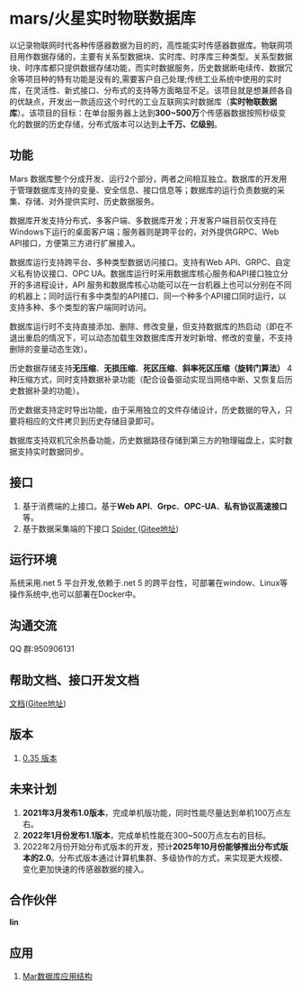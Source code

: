 # mars/火星实时物联数据库

以记录物联网时代各种传感器数据为目的的，高性能实时传感器数据库。物联网项目用作数据存储的，主要有关系型数据块、实时库、时序库三种类型。关系型数据块、时序库都只提供数据存储功能，而实时数据服务，历史数据断电续传、数据冗余等项目种的特有功能是没有的,需要客户自己处理;传统工业系统中使用的实时库，在灵活性、新式接口、分布式的支持等方面略显不足。该项目就是想兼顾各自的优缺点，开发出一款适应这个时代的工业互联网实时数据库（**实时物联数据库**）。该项目的目标：在单台服务器上达到**300~500万**个传感器数据按照秒级变化的数据的历史存储，分布式版本可以达到**上千万、亿级别**。

## 功能

  Mars 数据库整个分成开发、运行2个部分，两者之间相互独立。数据库的开发用于管理数据库支持的变量、安全信息、接口信息等；数据库的运行负责数据的采集、存储、对外提供实时、历史数据服务。
  
  数据库开发支持分布式、多客户端、多数据库开发；开发客户端目前仅支持在Windows下运行的桌面客户端；服务器则是跨平台的，对外提供GRPC、Web API接口，方便第三方进行扩展接入。
  
  数据库运行支持跨平台、多种类型数据访问接口。支持有Web API、GRPC、自定义私有协议接口、OPC UA。数据库运行时采用数据库核心服务和API接口独立分开的多进程设计，API 服务和数据库核心功能可以在一台机器上也可以分别在不同的机器上；同时运行有多中类型的API接口、同一个种多个API接口同时运行，以支持多种、多个类型的客户端同时访问。
  
  数据库运行时不支持直接添加、删除、修改变量，但支持数据库的热启动（即在不退出重启的情况下，可以动态加载生效数据库库开发时新增、修改的变量，不支持删除的变量动态生效）。
  
  历史数据存储支持**无压缩**、**无损压缩**、**死区压缩**、**斜率死区压缩（旋转门算法）** 4种压缩方式，同时支持数据补录功能（配合设备驱动实现当网络中断、又恢复后历史数据补录的功能）。
  
  历史数据支持定时导出功能，由于采用独立的文件存储设计，历史数据的导入，只要将相应的文件拷贝到历史存储目录即可。
  
  数据库支持双机冗余热备功能，历史数据路径存储到第三方的物理磁盘上，实时数据支持实时数据同步。

## 接口
1. 基于消费端的上接口。基于**Web API**、**Grpc**、**OPC-UA**、**私有协议高速接口**等。
2. 基于数据采集端的下接口 [Spider ](https://github.com/cdy816/Spider) ([Gitee地址](https://gitee.com/chongdaoyang/Spider))

## 运行环境
系统采用.net 5 平台开发,依赖于.net 5 的跨平台性，可部署在window、Linux等操作系统中,也可以部署在Docker中。 

## 沟通交流
QQ 群:950906131

## 帮助文档、接口开发文档
[文档](https://github.com/cdy816/mars/tree/master/Doc)([Gitee地址](https://gitee.com/chongdaoyang/mars/tree/master/Doc))

## 版本
1. [0.35 版本](https://github.com/cdy816/mars/releases/tag/0.35)

## 未来计划
1. **2021年3月发布1.0版本**，完成单机版功能，同时性能尽量达到单机100万点左右。
2. **2022年1月份发布1.1版本**，完成单机性能在300~500万点左右的目标。
3. 2022年2月份开始分布式版本的开发，预计**2025年10月份能够推出分布式版本的2.0**。分布式版本通过计算机集群、多级协作的方式，来实现更大规模、变化更加快速的传感器数据的接入。

## 合作伙伴

  **lin**

## 应用
1. [Mar数据库应用结构](https://my.oschina.net/u/3520380/blog/4288058)
